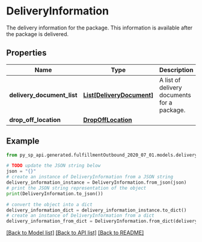 # DeliveryInformation

The delivery information for the package. This information is available after the package is delivered.

## Properties

Name | Type | Description | Notes
------------ | ------------- | ------------- | -------------
**delivery_document_list** | [**List[DeliveryDocument]**](DeliveryDocument.md) | A list of delivery documents for a package. | [optional] 
**drop_off_location** | [**DropOffLocation**](DropOffLocation.md) |  | [optional] 

## Example

```python
from py_sp_api.generated.fulfillmentOutbound_2020_07_01.models.delivery_information import DeliveryInformation

# TODO update the JSON string below
json = "{}"
# create an instance of DeliveryInformation from a JSON string
delivery_information_instance = DeliveryInformation.from_json(json)
# print the JSON string representation of the object
print(DeliveryInformation.to_json())

# convert the object into a dict
delivery_information_dict = delivery_information_instance.to_dict()
# create an instance of DeliveryInformation from a dict
delivery_information_from_dict = DeliveryInformation.from_dict(delivery_information_dict)
```
[[Back to Model list]](../README.md#documentation-for-models) [[Back to API list]](../README.md#documentation-for-api-endpoints) [[Back to README]](../README.md)


